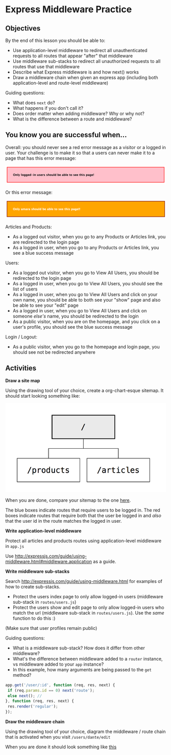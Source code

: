 # Express Middleware Practice

## Objectives

By the end of this lesson you should be able to:

- Use application-level middleware to redirect all unauthenticated requests to all routes that appear "after" that middleware
- Use middleware sub-stacks to redirect all unauthorized requests to all routes that use that middleware
- Describe what Express middleware is and how next() works
- Draw a middleware chain when given an express app (including both application-level and route-level middleware)

Guiding questions:

- What does `next` do?
- What happens if you don't call it?
- Does order matter when adding middleware? Why or why not?
- What is the difference between a route and middleware?

## You know you are successful when...

Overall: you should never see a red error message as a visitor or a logged in user.  Your challenge is to make it so that a users can never make it to a page that has this error message:

![](wireframes/error-message.png)

Or this error message:

![](wireframes/error-message-2.png)

Articles and Products:

- As a logged out visitor, when you go to any Products or Articles link, you are redirected to the login page
- As a logged in user, when you go to any Products or Articles link, you see a blue success message

Users:

- As a logged out visitor, when you go to View All Users, you should be redirected to the login page
- As a logged in user, when you go to View All Users, you should see the list of users
- As a logged in user, when you go to View All Users and click on your own name, you should be able to both see your "show" page and also be able to see your "edit" page
- As a logged in user, when you go to View All Users and click on someone _else's_ name, you should be redirected to the login
- As a public visitor, when you are on the homepage, and you click on a user's profile, you should see the blue success message

Login / Logout:

- As a public visitor, when you go to the homepage and login page, you should see not be redirected anywhere

## Activities

**Draw a site map**

Using the drawing tool of your choice, create a org-chart-esque sitemap.  It should start looking something like:

![](wireframes/sitemap-start.png)

When you are done, compare your sitemap to the one [here](wireframes/sitemap-complete.png).

The blue boxes indicate routes that require users to be logged in.  The red boxes indicate routes that require both that the user be logged in and _also_ that the user id in the route matches the logged in user.

**Write application-level middleware**

Protect all articles and products routes using application-level middleware in `app.js`

Use http://expressjs.com/guide/using-middleware.html#middleware.application as a guide.

**Write middleware sub-stacks**

Search http://expressjs.com/guide/using-middleware.html for examples of how to create sub-stacks.

- Protect the users index page to only allow logged-in users (middleware sub-stack in `routes/users.js`)
- Protect the users show and edit page to only allow logged-in users who match the url (middleware sub-stack in `routes/users.js`).  Use the _same_ function to do this :)

(Make sure that user profiles remain public)

Guiding questions:

- What is a middleware sub-stack?  How does it differ from other middleware?
- What's the difference between middleware added to a `router` instance, vs middleware added to your `app` instance?
- In this example, how many arguments are being passed to the `get`
 method?

 ```js
 app.get('/user/:id', function (req, res, next) {
  if (req.params.id == 0) next('route');
  else next(); //
}, function (req, res, next) {
  res.render('regular');
});
 ```

**Draw the middleware chain**

Using the drawing tool of your choice, diagram the middleware / route chain that is activated when you visit `/users/dante/edit`

When you are done it should look something like [this](wireframes/middleware-stack-activated.png)
